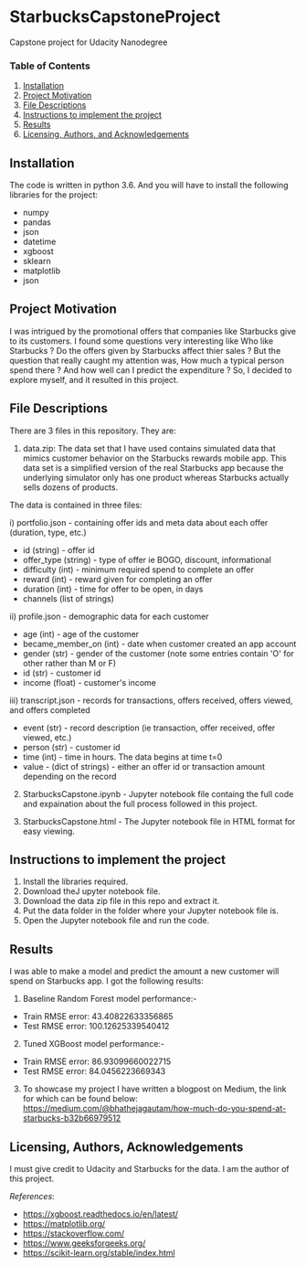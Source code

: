 # StarbucksCapstoneProject
Capstone project for Udacity Nanodegree

### Table of Contents
1. [Installation](#installation)
2. [Project Motivation](#motivation)
3. [File Descriptions](#files)
4. [Instructions to implement the project](#instructions)
5. [Results](#results)
6. [Licensing, Authors, and Acknowledgements](#licensing)

## Installation <a name="installation"></a>
The code is written in python 3.6. And you will have to install the following libraries for the project:
* numpy
* pandas 
* json 
* datetime
* xgboost
* sklearn
* matplotlib
* json

## Project Motivation<a name="motivation"></a>
I was intrigued by the promotional offers that companies like Starbucks give to its customers. I found some questions very interesting like Who like Starbucks ? Do the offers given by Starbucks affect thier sales ? But the question that really caught my attention was, How much a typical person spend there ? And how well can I predict the expenditure ? So, I decided to explore myself, and it resulted in this project. 

## File Descriptions<a name="files"></a>

There are 3 files in this repository. They are:

1) data.zip:
The data set that I have used contains simulated data that mimics customer behavior on the Starbucks rewards mobile app. This data set is a simplified version of the real Starbucks app because the underlying simulator only has one product whereas Starbucks actually sells dozens of products.

The data is contained in three files:

i) portfolio.json - containing offer ids and meta data about each offer (duration, type, etc.)
* id (string) - offer id
* offer_type (string) - type of offer ie BOGO, discount, informational
* difficulty (int) - minimum required spend to complete an offer
* reward (int) - reward given for completing an offer
* duration (int) - time for offer to be open, in days
* channels (list of strings)

ii) profile.json - demographic data for each customer
* age (int) - age of the customer
* became_member_on (int) - date when customer created an app account
* gender (str) - gender of the customer (note some entries contain 'O' for other rather than M or F)
* id (str) - customer id
* income (float) - customer's income

iii) transcript.json - records for transactions, offers received, offers viewed, and offers completed
* event (str) - record description (ie transaction, offer received, offer viewed, etc.)
* person (str) - customer id
* time (int) - time in hours. The data begins at time t=0
* value - (dict of strings) - either an offer id or transaction amount depending on the record

2) StarbucksCapstone.ipynb - Jupyter notebook file containg the full code and expaination about the full process followed in this project.

3) StarbucksCapstone.html - The Jupyter notebook file in HTML format for easy viewing.

## Instructions to implement the project<a name="instructions"></a>
1) Install the libraries required.
2) Download theJ upyter notebook file.
3) Download the data zip file in this repo and extract it.
4) Put the data folder in the folder where your Jupyter notebook file is.
5) Open the Jupyter notebook file and run the code. 

## Results<a name="results"></a>
I was able to make a model and predict the amount a new customer will spend on Starbucks app. I got the following results:
1) Baseline Random Forest model performance:-
* Train RMSE error: 43.40822633356865 
* Test RMSE error: 100.12625339540412

2) Tuned XGBoost model performance:- 
* Train RMSE error: 86.93099660022715
* Test RMSE error: 84.0456223669343

3) To showcase my project I have written a blogpost on Medium, the link for which can be found below:
https://medium.com/@bhathejagautam/how-much-do-you-spend-at-starbucks-b32b66979512

## Licensing, Authors, Acknowledgements<a name="licensing"></a>
I must give credit to Udacity and Starbucks for the data. I am the author of this project. 

_References_:
* https://xgboost.readthedocs.io/en/latest/
* https://matplotlib.org/
* https://stackoverflow.com/
* https://www.geeksforgeeks.org/
* https://scikit-learn.org/stable/index.html

